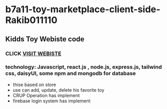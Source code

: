 # b7a11-toy-marketplace-client-side-Rakib011110
 
## Kidds Toy Webiste code  
### CLICK [VISIT WEBISTE](https://646a3f303e59cb1b244c330d--transcendent-axolotl-e69d93.netlify.app/) 
### technology: Javascript, react.js , node.js, express.js, tailwind css, daisyUI, some npm and mongodb for database 

- thise based on store 
- use can add, update, delete his favorite toy 
- CRUP Operation has implement  
- firebase login system has implement 

